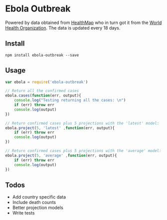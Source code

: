 # Ebola Outbreak

Powered by data obtained from [HealthMap](http://healthmap.org/ebola/) who in turn got it from the [World Health Organization](http://www.who.int/en/). The data is updated every 18 days.

## Install

```shell
npm install ebola-outbreak --save
```

## Usage

```javascript
var ebola = require('ebola-outbreak')

// Return all the confirmed cases
ebola.cases(function(err, output){
	console.log("Testing returning all the cases: \n")
	if (err) throw err
	console.log(output)
})

// Return confirmed cases plus 5 projections with the 'latest' model:
ebola.project(5, 'latest' ,function(err, output){
	if (err) throw err
	console.log(output)
})

// Return confirmed cases plus 5 projections with the 'average' model:
ebola.project(5, 'average' ,function(err, output){
	if (err) throw err
	console.log(output)
})
```

## Todos

- Add country specific data
- Include death counts
- Better projection models
- Write tests
